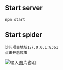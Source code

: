 ## Start server

```
npm start
```

## Start spider

```
访问项目地址127.0.0.1:8361
点击开启爬虫
```
![输入图片说明](https://images.gitee.com/uploads/images/2020/0715/151156_758072f9_5137300.png "QQ截图20200309231841.png")
